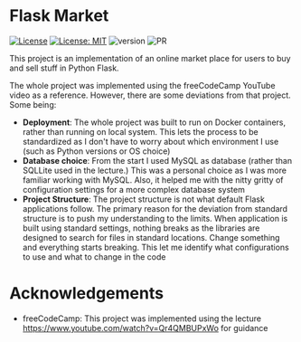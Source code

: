 # Flask Market
[![License](https://img.shields.io/badge/License-Apache%202.0-blue.svg)](docs/license_apache_v2) [![License: MIT](https://img.shields.io/badge/License-MIT-blue.svg)](docs/license_mit) ![version](https://img.shields.io/badge/version-2.1.1-orange) ![PR](https://img.shields.io/badge/PRs-Welcome-green)

This project is an implementation of an online market place for users to buy and sell stuff in Python Flask.

The whole project was implemented using the freeCodeCamp YouTube video as a reference. However, there are some deviations from that project. Some being:
- **Deployment**: The whole project was built to run on Docker containers, rather than running on local system. This lets the process to be standardized as I don't have to worry about which environment I use (such as Python versions or OS choice)
- **Database choice**: From the start I used MySQL as database (rather than SQLLite used in the lecture.) This was a personal choice as I was more familiar working with MySQL. Also, it helped me with the nitty gritty of configuration settings for a more complex database system 
- **Project Structure**: The project structure is not what default Flask applications follow. The primary reason for the deviation from standard structure is to push my understanding to the limits. When application is built using standard settings, nothing breaks as the libraries are designed to search for files in standard locations. Change something and everything starts breaking. This let me identify what configurations to use and what to change in the code

# Acknowledgements
- freeCodeCamp: This project was implemented using the lecture https://www.youtube.com/watch?v=Qr4QMBUPxWo for guidance